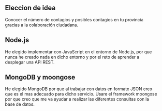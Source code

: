 ## Eleccion de idea
Conocer el número de contagios y posibles contagios en tu provincia gracias a la colaboración ciudadana. 

## Node.js
He elegido implementar con JavaScript en el entorno de Node.js, por que nunca he creado nada en dicho entorno y por el reto de aprender a desplegar una API REST.

## MongoDB y moongose
He elegido MongoDB por que al trabajar con datos en formato JSON creo que es el mas adecuado para dicho servicio. Usare el framework moongose por que creo que me va ayudar a realizar las diferentes consultas con la base de datos.
